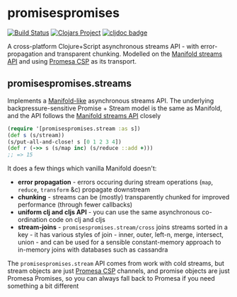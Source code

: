 # promisespromises

[![Build Status](https://github.com/yapsterapp/promisespromises/actions/workflows/clojure.yml/badge.svg)](https://github.com/yapsterapp/promisespromises/actions)
[![Clojars Project](https://img.shields.io/clojars/v/com.github.yapsterapp/promisespromises.svg)](https://clojars.org/com.github.yapsterapp/promisespromises)
[![cljdoc badge](https://cljdoc.org/badge/com.github.yapsterapp/promisespromises)](https://cljdoc.org/d/com.github.yapsterapp/promisespromises)

A cross-platform Clojure+Script asynchronous streams API - with
error-propagation and transparent chunking.
Modelled on the [Manifold streams API](https://github.com/clj-commons/manifold)
and using [Promesa CSP](https://funcool.github.io/promesa/latest/channels.html)
as its transport.

## promisespromises.streams

Implements a [Manifold-like](https://github.com/yapsterapp/promisespromises/blob/trunk/src/prpr/stream.cljc)
asynchronous streams API. The underlying backpressure-sensitive
Promise + Stream model is the same as Manifold, and the API follows the
[Manifold streams API](https://github.com/clj-commons/manifold) closely

``` clojure
(require '[promisespromises.stream :as s])
(def s (s/stream))
(s/put-all-and-close! s [0 1 2 3 4])
(def r (->> s (s/map inc) (s/reduce ::add +)))
;; => 15
```

It does a few things which vanilla Manifold doesn't:

* **error propagation** - errors occuring during stream operations
(`map`, `reduce`, `transform` &c) propagate downstream
* **chunking** - streams can be (mostly) transparently chunked for
improved performance (through fewer callbacks)
* **uniform clj and cljs API** - you can use the same asynchronous
co-ordination code on clj and cljs
* **stream-joins** - `promisespromises.stream/cross` joins streams
sorted in a key - it has various styles of join - inner, outer,
left-n, merge, intersect, union -
and can be used for a sensible constant-memory approach to
in-memory joins with databases such as cassandra

The `promisespromises.stream` API comes from work with cold streams, but
stream objects are just
[Promesa CSP](https://funcool.github.io/promesa/latest/channels.html)
channels, and promise objects are just Promesa Promises, so you can
always fall back to Promesa if you need something a bit different
